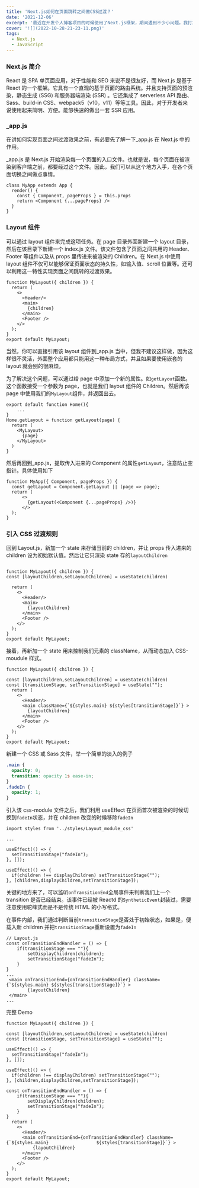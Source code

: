 ```yaml
---
title: 'Next.js如何在页面跳转之间做CSS过渡？'
date: '2021-12-06'
excerpt: '最近在开发个人博客项目的时候使用了Next.js框架，期间遇到不少小问题。我打算把这些小问题都记录下来，以免之后再次遇到，同时也分享给大家我的一些思路经供参考。'
cover: '![](2022-10-28-21-23-11.png)' 
tags:
  - Next.js
  - JavaScript
---
```


### Next.js 简介

React 是 SPA 单页面应用，对于性能和 SEO 来说不是很友好，而 Next.js 是基于 React 的一个框架。它具有一个直观的基于页面的路由系统。并且支持页面的预渲染，静态生成 (SSG) 和服务器端渲染 (SSR) 。它还集成了 serverless API 路由、Sass、build-in CSS、webpack5（v10，v11）等等工具。因此，对于开发者来说使用起来简明、方便。能够快速的做出一套 SSR 应用。

### \_app.js

在讲如何实现页面之间过渡效果之前，有必要先了解一下\_app.js 在 Next.js 中的作用。

\_app.js 是 Next.js 开始渲染每一个页面的入口文件。也就是说，每个页面在被渲染到客户端之前，都要经过这个文件。因此，我们可以从这个地方入手，在各个页面切换之间做点事情。

```react
class MyApp extends App {
  render() {
    const { Component, pageProps } = this.props
    return <Component {...pageProps} />
  }
}
```

### Layout 组件

可以通过 layout 组件来完成这项任务。在 page 目录外面新建一个 layout 目录， 然后在该目录下新建一个 index.js 文件。该文件包含了页面之间共用的 Header、Footer 等组件以及从 props 里传进来被渲染的 Children。在 Next.js 中使用 layout 组件不仅可以能够保证页面状态的持久性，如输入值、scroll 位置等。还可以利用这一特性实现页面之间跳转的过渡效果。

```react
function MyLayout({ children }) {
  return (
    <>
      <Header/>
      <main>
        {children}
      </main>
      <Footer />
    </>
  );
}
export default MyLayout;
```

当然，你可以直接引用该 layout 组件到\_app.js 当中，但我不建议这样做，因为这样很不灵活，外面整个应用都只能用这一种布局方式，并且如果要使用嵌套的 layout 就会别的很麻烦。

为了解决这个问题，可以通过给 page 中添加一个新的属性。如`getLayout`函数。这个函数接受一个参数为 page，也就是我们 layout 组件的 Children。然后再该 page 中使用我们的`MyLayout`组件，并返回出去。

```react
export default function Home(){
    ...
}
Home.getLayout = function getLayout(page) {
  return (
    <MyLayout>
      {page}
    </MyLayout>
  )
}
```

然后再回到\_app.js，提取传入进来的 Component 的属性`getLayout`，注意防止空指针。具体使用如下

```react
function MyApp({ Component, pageProps }) {
  const getLayout = Component.getLayout || (page => page);
  return (
      <>
      	{getLayout(<Component {...pageProps} />)}
      </>
  );
}
```

### 引入 CSS 过渡规则

回到 Layout.js，新加一个 state 来存储当前的 children，并让 props 传入进来的 children 设为初始默认值。然后让它只渲染 state 存的`layoutChildren`

```react

function MyLayout({ children }) {
const [layoutChildren,setLayoutChildren] = useState(children)

  return (
    <>
      <Header/>
      <main>
        {layoutChildren}
      </main>
      <Footer />
    </>
  );
}
export default MyLayout;
```

接着，再新加一个 state 用来控制我们元素的 className，从而动态加入 CSS-moudule 样式。

```react
function MyLayout({ children }) {

const [layoutChildren,setLayoutChildren] = useState(children)
const [transitionStage, setTransitionStage] = useState("");
  return (
    <>
      <Header/>
      <main className={`${styles.main} ${styles[transitionStage]}`} >
        {layoutChildren}
      </main>
      <Footer />
    </>
  );
}
export default MyLayout;
```

新建一个 CSS 或 Sass 文件，举一个简单的淡入的例子

```css
.main {
  opacity: 0;
  transition: opacity 1s ease-in;
}
.fadeIn {
  opacity: 1;
}
```

引入该 css-module 文件之后，我们利用 useEffect 在页面首次被渲染的时候切换到`fadeIn`状态，并在 children 改变的时候移除`fadeIn`

```react
import styles from '../styles/Layout_module_css'

...

useEffect(() => {
  setTransitionStage("fadeIn");
}, []);

useEffect(() => {
  if(children !== displayChildren) setTransitionStage("");
}, [children,displayChildren,setTransitionStage]);

```

关键的地方来了，可以监听`onTransitionEnd`全局事件来判断我们上一个 transition 是否已经结束。该事件已经被 Reactd 的`SyntheticEvent`封装过，需要注意使用驼峰式而是不是传统 HTML 的小写格式。

在事件内部，我们通过判断当前`transitionStage`是否处于初始状态，如果是，便载入新 children 并把`transitionStage`重新设置为`fadeIn`

```react
// Layout.js
const onTransitionEndHandler = () => {
    if(transitionStage === ""){
        setDisplayChildren(children);
        setTransitionStage("fadeIn");
    }
}
...
 <main onTransitionEnd={onTransitionEndHandler} className={`${styles.main} ${styles[transitionStage]}`} >
        {layoutChildren}
 </main>
...
```

完整 Demo

```react
function MyLayout({ children }) {

const [layoutChildren,setLayoutChildren] = useState(children)
const [transitionStage, setTransitionStage] = useState("");

useEffect(() => {
  setTransitionStage("fadeIn");
}, []);

useEffect(() => {
  if(children !== displayChildren) setTransitionStage("");
}, [children,displayChildren,setTransitionStage]);

const onTransitionEndHandler = () => {
    if(transitionStage === ""){
        setDisplayChildren(children);
        setTransitionStage("fadeIn");
    }
}
  return (
    <>
      <Header/>
      <main onTransitionEnd={onTransitionEndHandler} className={`${styles.main} 			     ${styles[transitionStage]}`} >
          {layoutChildren}
      </main>
      <Footer />
    </>
  );
}
export default MyLayout;
```


